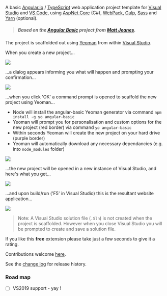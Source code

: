 [GitHubRepoPullRequestsURL]: https://github.com/GregTrevellick/VsixYeomanTemplates/pulls

A basic [Angular.io](https://angular.io/) / [TypeScript](https://www.typescriptlang.org/) web application project template for [Visual Studio](https://visualstudio.microsoft.com/vs/) and [VS Code](https://code.visualstudio.com/), using [AspNet Core](https://www.asp.net/) (C#), [WebPack](https://webpack.js.org/), [Gulp](https://gulpjs.com/), [Sass](https://sass-lang.com/) and [Yarn](https://yarnpkg.com) (optional).

>##### Based on the [Angular Basic](https://github.com/MattJeanes/AngularBasic) project from [Matt Jeanes](https://mattjeanes.com/).

The project is scaffolded out using [Yeoman](https://yeoman.io/) from within [Visual Studio](https://visualstudio.microsoft.com/vs/).

When you create a new project...

![](screen0.png)

...a dialog appears informing you what will happen and prompting your confirmation...

![](screen1.png)

...when you click 'OK' a command prompt is opened to scaffold the new project using Yeoman...
 
 - Node will install the angular-basic Yeoman generator via command `npm install -g yo angular-basic`
 - Yeoman will prompt you for personalisation and custom options for the new project (red border) via command `yo angular-basic`
 - Within seconds Yeoman will create the new project on your hard drive (purple border)
 - Yeoman will automatically download any necessary dependancies (e.g. into `node_modules` folder)

![](screen2.png)

...the new project will be opened in a new instance of Visual Studio, and here's what you get...

![](screen3.png)

...and upon build/run ('F5' in Visual Studio) this is the resultant website application...

![](screen4.png)

> Note: A Visual Studio solution file (`.Sln`) is not created when the project is scaffolded. However when you close Visual Studio you will be prompted to create and save a solution file.

If you like this **free** extension please take just a few seconds to give it a rating.

Contributions welcome [here][GitHubRepoPullRequestsURL].

See the [change log](https://github.com/GregTrevellick/VsixYeomanTemplates/blob/master/CHANGELOG.md) for release history.

### Road map

- [ ] VS2019 support - yay !